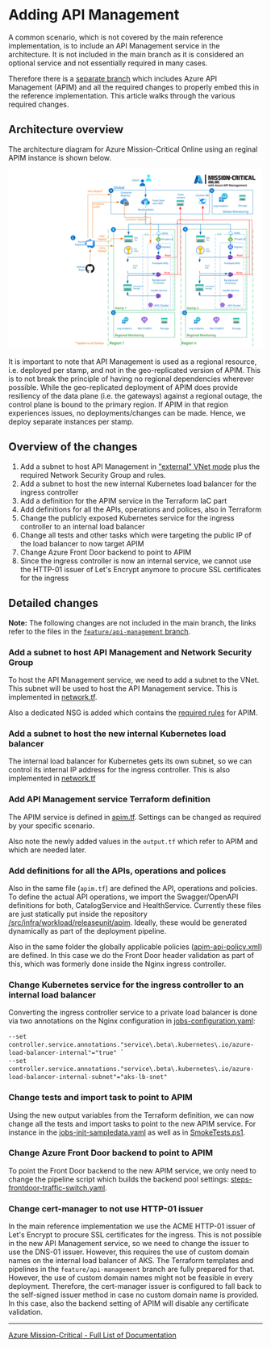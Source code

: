 # Adding API Management

A common scenario, which is not covered by the main reference implementation, is to include an API Management service in the architecture. It is not included in the main branch as it is considered an optional service and not essentially required in many cases.

Therefore there is a [separate branch](https://github.com/Azure/Mission-Critical-Online/tree/feature/api-management) which includes Azure API Management (APIM) and all the required changes to properly embed this in the reference implementation. This article walks through the various required changes.

## Architecture overview

The architecture diagram for Azure Mission-Critical Online using an reginal APIM instance is shown below.

![Mission-Critical architecture diagram with API Management](/docs/media/Mission-critical-APIM-architecture.svg)

It is important to note that API Management is used as a regional resource, i.e. deployed per stamp, and not in the geo-replicated version of APIM. This is to not break the principle of having no regional dependencies wherever possible. While the geo-replicated deployment of APIM does provide resiliency of the data plane (i.e. the gateways) against a regional outage, the control plane is bound to the primary region. If APIM in that region experiences issues, no deployments/changes can be made. Hence, we deploy separate instances per stamp.

## Overview of the changes

1) Add a subnet to host API Management in ["external" VNet mode](https://docs.microsoft.com/azure/api-management/virtual-network-concepts?tabs=stv2#access-options) plus the required Network Security Group and rules.
1) Add a subnet to host the new internal Kubernetes load balancer for the ingress controller
1) Add a definition for the APIM service in the Terraform IaC part
1) Add definitions for all the APIs, operations and polices, also in Terraform
1) Change the publicly exposed Kubernetes service for the ingress controller to an internal load balancer
1) Change all tests and other tasks which were targeting the public IP of the load balancer to now target APIM
1) Change Azure Front Door backend to point to APIM
1) Since the ingress controller is now an internal service, we cannot use the HTTP-01 issuer of Let's Encrypt anymore to procure SSL certificates for the ingress

## Detailed changes

**Note:** The following changes are not included in the main branch, the links refer to the files in the [`feature/api-management` branch](https://github.com/Azure/Mission-Critical-Online/tree/feature/api-management).

### Add a subnet to host API Management and Network Security Group

To host the API Management service, we need to add a subnet to the VNet. This subnet will be used to host the API Management service. This is implemented in [network.tf](/src/infra/workload/releaseunit/modules/stamp/network.tf).

Also a dedicated NSG is added which contains the [required rules](https://docs.microsoft.com/azure/api-management/api-management-using-with-vnet?tabs=stv2#configure-nsg-rules) for APIM.

### Add a subnet to host the new internal Kubernetes load balancer

The internal load balancer for Kubernetes gets its own subnet, so we can control its internal IP address for the ingress controller. This is also implemented in [network.tf](/src/infra/workload/releaseunit/modules/stamp/network.tf)

### Add API Management service Terraform definition

The APIM service is defined in [apim.tf](/src/infra/workload/releaseunit/modules/stamp/apim.tf). Settings can be changed as required by your specific scenario.

Also note the newly added values in the `output.tf` which refer to APIM and which are needed later.

### Add definitions for all the APIs, operations and polices

Also in the same file (`apim.tf`) are defined the API, operations and policies.
To define the actual API operations, we import the Swagger/OpenAPI definitions for both, CatalogService and HealthService. Currently these files are just statically put inside the repository [/src/infra/workload/releaseunit/apim](/src/infra/workload/releaseunit/apim). Ideally, these would be generated dynamically as part of the deployment pipeline.

Also in the same folder the globally applicable policies ([apim-api-policy.xml](/src/infra/workload/releaseunit/apim/apim-api-policy.xml)) are defined. In this case we do the Front Door header validation as part of this, which was formerly done inside the Nginx ingress controller.

### Change Kubernetes service for the ingress controller to an internal load balancer

Converting the ingress controller service to a private load balancer is done via two annotations on the Nginx configuration in [jobs-configuration.yaml](/.ado/pipelines/templates/jobs-configuration.yaml):
```
--set controller.service.annotations."service\.beta\.kubernetes\.io/azure-load-balancer-internal"="true" `
--set controller.service.annotations."service\.beta\.kubernetes\.io/azure-load-balancer-internal-subnet"="aks-lb-snet"
```

### Change tests and import task to point to APIM

Using the new output variables from the Terraform definition, we can now change all the tests and import tasks to point to the new APIM service. For instance in the [jobs-init-sampledata.yaml](/.ado/pipelines/templates/jobs-init-sampledata.yaml) as well as in [SmokeTests.ps1](/.ado/scripts/SmokeTest.ps1).

### Change Azure Front Door backend to point to APIM

To point the Front Door backend to the new APIM service, we only need to change the pipeline script which builds the backend pool settings: [steps-frontdoor-traffic-switch.yaml](/.ado/pipelines/templates/steps-frontdoor-traffic-switch.yaml).

### Change cert-manager to not use HTTP-01 issuer

In the main reference implementation we use the ACME HTTP-01 issuer of Let's Encrypt to procure SSL certificates for the ingress. This is not possible in the new API Management service, so we need to change the issuer to use the DNS-01 issuer. However, this requires the use of custom domain names on the internal load balancer of AKS. The Terraform templates and pipelines in the `feature/api-management` branch are fully prepared for that. However, the use of custom domain names might not be feasible in every deployment. Therefore, the cert-manager issuer is configured to fall back to the self-signed issuer method in case no custom domain name is provided. In this case, also the backend setting of APIM will disable any certificate validation.

---

[Azure Mission-Critical - Full List of Documentation](/docs/README.md)
